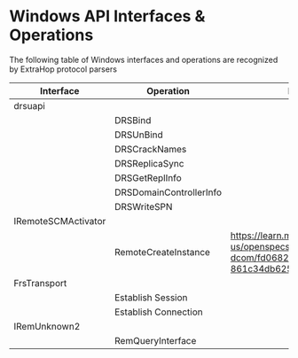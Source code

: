 # Windows API Interfaces & Operations

The following table of Windows interfaces and operations are recognized by ExtraHop protocol parsers

| Interface             | Operation               | Description |
| ---------             | ---------               | ----------- |
| drsuapi               |                         |             |
|                       | DRSBind                 |             |
|                       | DRSUnBind               |             |
|                       | DRSCrackNames           |             |
|                       | DRSReplicaSync          |             |
|                       | DRSGetReplInfo          |             |
|                       | DRSDomainControllerInfo |             |
|                       | DRSWriteSPN             |             |
| IRemoteSCMActivator   |                         |             |
|                       | RemoteCreateInstance    | https://learn.microsoft.com/en-us/openspecs/windows_protocols/ms-dcom/fd0682f8-8f5a-4082-830f-861c34db6251 |
| FrsTransport          |                         |             |
|                       | Establish Session       |             |
|                       | Establish Connection    |             |
| IRemUnknown2          |                         |             |
|                       | RemQueryInterface       |             |